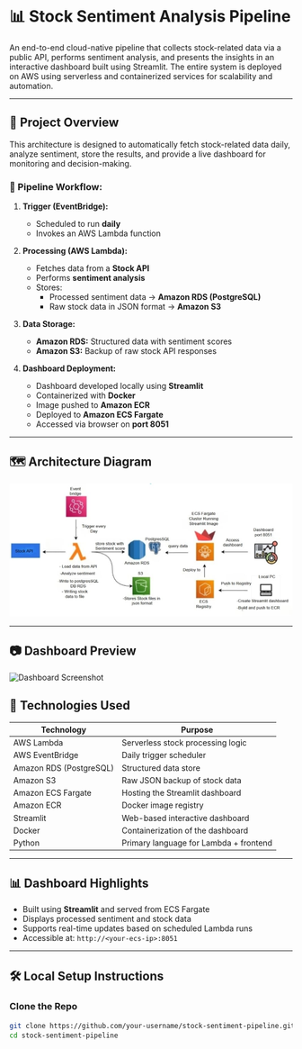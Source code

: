 # 📊 Stock Sentiment Analysis Pipeline

An end-to-end cloud-native pipeline that collects stock-related data via a public API, performs sentiment analysis, and presents the insights in an interactive dashboard built using Streamlit. The entire system is deployed on AWS using serverless and containerized services for scalability and automation.

---

## 🧠 Project Overview

This architecture is designed to automatically fetch stock-related data daily, analyze sentiment, store the results, and provide a live dashboard for monitoring and decision-making.

### 🔁 Pipeline Workflow:

1. **Trigger (EventBridge):**
   - Scheduled to run **daily**
   - Invokes an AWS Lambda function

2. **Processing (AWS Lambda):**
   - Fetches data from a **Stock API**
   - Performs **sentiment analysis**
   - Stores:
     - Processed sentiment data → **Amazon RDS (PostgreSQL)**
     - Raw stock data in JSON format → **Amazon S3**

3. **Data Storage:**
   - **Amazon RDS:** Structured data with sentiment scores
   - **Amazon S3:** Backup of raw stock API responses

4. **Dashboard Deployment:**
   - Dashboard developed locally using **Streamlit**
   - Containerized with **Docker**
   - Image pushed to **Amazon ECR**
   - Deployed to **Amazon ECS Fargate**
   - Accessed via browser on **port 8051**

---

## 🗺️ Architecture Diagram

![Architecture Diagram](architecture.jpg)

---
## 📷 Dashboard Preview

![Dashboard Screenshot](dashboard_screenshot.png)


## 🚀 Technologies Used

| Technology        | Purpose                              |
|-------------------|---------------------------------------|
| AWS Lambda        | Serverless stock processing logic     |
| AWS EventBridge   | Daily trigger scheduler               |
| Amazon RDS (PostgreSQL) | Structured data store            |
| Amazon S3         | Raw JSON backup of stock data         |
| Amazon ECS Fargate| Hosting the Streamlit dashboard       |
| Amazon ECR        | Docker image registry                 |
| Streamlit         | Web-based interactive dashboard       |
| Docker            | Containerization of the dashboard     |
| Python            | Primary language for Lambda + frontend|

---

## 📊 Dashboard Highlights

- Built using **Streamlit** and served from ECS Fargate
- Displays processed sentiment and stock data
- Supports real-time updates based on scheduled Lambda runs
- Accessible at: `http://<your-ecs-ip>:8051`

---

## 🛠️ Local Setup Instructions

### Clone the Repo
```bash
git clone https://github.com/your-username/stock-sentiment-pipeline.git
cd stock-sentiment-pipeline

